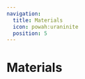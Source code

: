 ```yaml
---
navigation:
  title: Materials
  icon: powah:uraninite
  position: 5
---
```


# Materials

<SubPages />